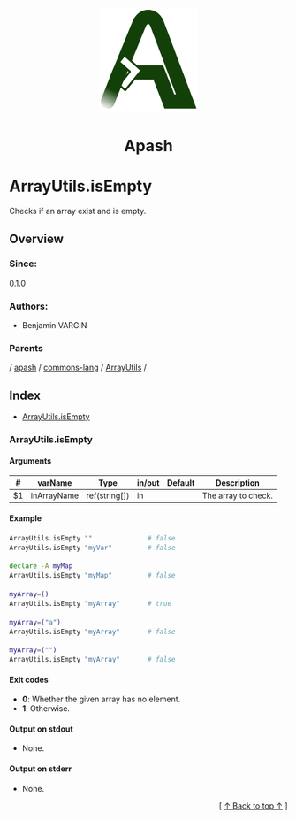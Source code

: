 
<div align='center' id='apash-top'>
  <a href='https://github.com/hastec-fr/apash'>
    <img alt='apash-logo' src='../../../../../../../assets/apash-logo.svg'/>
  </a>

  # Apash
</div>

# ArrayUtils.isEmpty

Checks if an array exist and is empty.

## Overview

### Since:
0.1.0

### Authors:
* Benjamin VARGIN

### Parents
<!-- apash.parentBegin -->
[](../../../../.md) / [apash](../../../apash.md) / [commons-lang](../../commons-lang.md) / [ArrayUtils](../ArrayUtils.md) / 
<!-- apash.parentEnd -->

## Index

* [ArrayUtils.isEmpty](#arrayutilsisempty)

### ArrayUtils.isEmpty

#### Arguments
| #      | varName        | Type          | in/out   | Default    | Description                          |
|--------|----------------|---------------|----------|------------|--------------------------------------|
| $1     | inArrayName    | ref(string[]) | in       |            | The array to check.                  |

#### Example
```bash
ArrayUtils.isEmpty ""              # false
ArrayUtils.isEmpty "myVar"         # false

declare -A myMap
ArrayUtils.isEmpty "myMap"         # false

myArray=()
ArrayUtils.isEmpty "myArray"       # true

myArray=("a")
ArrayUtils.isEmpty "myArray"       # false

myArray=("")
ArrayUtils.isEmpty "myArray"       # false
```

#### Exit codes

* **0**: Whether the given array has no element.
* **1**: Otherwise.

#### Output on stdout

* None.

#### Output on stderr

* None.


  <div align='right'>[ <a href='#apash-top'>↑ Back to top ↑</a> ]</div>

